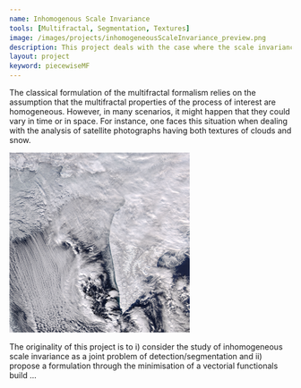 ```yaml
---
name: Inhomogenous Scale Invariance
tools: [Multifractal, Segmentation, Textures]
image: /images/projects/inhomogeneousScaleInvariance_preview.png
description: This project deals with the case where the scale invariance properties are inhomogenous in time or in space.
layout: project
keyword: piecewiseMF
---
```



The classical formulation of the multifractal formalism relies on the assumption that the multifractal properties of the process of interest are homogeneous. However, in many scenarios, it might happen that they could vary in time or in space. For instance, one faces this situation when dealing with the analysis of satellite photographs having both textures of clouds and snow.

![preview](/images/projects/inhomogeneousScaleInvariance_preview.png)

The originality of this project is to i) consider the study of inhomogeneous scale invariance as a joint problem of detection/segmentation and ii) propose a formulation through the minimisation of a vectorial functionals build ...
